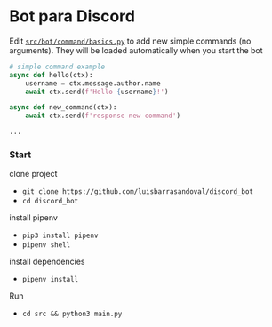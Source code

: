 # Bot para Discord

Edit <a href='src/bot/command/basics.py'>`src/bot/command/basics.py`</a> to add new simple commands (no arguments). They will be loaded automatically when you start the bot
```python
# simple command example
async def hello(ctx):
    username = ctx.message.author.name
    await ctx.send(f'Hello {username}!')

async def new_command(ctx):
    await ctx.send(f'response new command')

...
```

### Start

clone project
* `git clone https://github.com/luisbarrasandoval/discord_bot`
* `cd discord_bot`

install pipenv
* `pip3 install pipenv`
* `pipenv shell`

install dependencies
* `pipenv install`

Run
* `cd src && python3 main.py`

